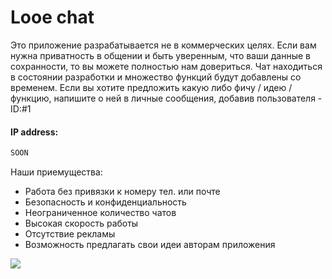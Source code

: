 # Looe chat
Это приложение разрабатывается не в коммерческих целях. Если вам нужна приватность в общении и быть уверенным, что ваши данные в сохранности, то вы можете полностью нам довериться.
Чат находиться в состоянии разработки и множество функций будут добавлены со временем. Если вы хотите предложить какую либо фичу / идею / функцию, напишите о ней в личные сообщения,
добавив пользователя - ID:#1

#### IP address:

```sh
SOON
```

Наши приемущества:
 - Работа без привязки к номеру тел. или почте
 - Безопасность и конфиденциальность
 - Неограниченное количество чатов
 - Высокая скорость работы
 - Отсутствие рекламы
 - Возможность предлагать свои идеи авторам приложения
 <img src="https://github.com/AlekseiKromski/looe-chat/blob/master/public/images/rdm.png?raw=true"/> 

